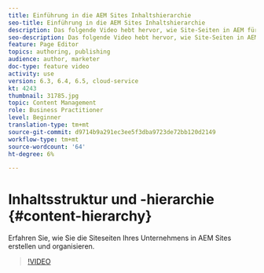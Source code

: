 ```yaml
---
title: Einführung in die AEM Sites Inhaltshierarchie
seo-title: Einführung in die AEM Sites Inhaltshierarchie
description: Das folgende Video hebt hervor, wie Site-Seiten in AEM für Ihr Unternehmen gespeichert werden.
seo-description: Das folgende Video hebt hervor, wie Site-Seiten in AEM für Ihr Unternehmen gespeichert werden.
feature: Page Editor
topics: authoring, publishing
audience: author, marketer
doc-type: feature video
activity: use
version: 6.3, 6.4, 6.5, cloud-service
kt: 4243
thumbnail: 31785.jpg
topic: Content Management
role: Business Practitioner
level: Beginner
translation-type: tm+mt
source-git-commit: d9714b9a291ec3ee5f3dba9723de72bb120d2149
workflow-type: tm+mt
source-wordcount: '64'
ht-degree: 6%

---
```



# Inhaltsstruktur und -hierarchie {#content-hierarchy}

Erfahren Sie, wie Sie die Siteseiten Ihres Unternehmens in AEM Sites erstellen und organisieren.

>[!VIDEO](https://video.tv.adobe.com/v/31785?quality=12&learn=on)
